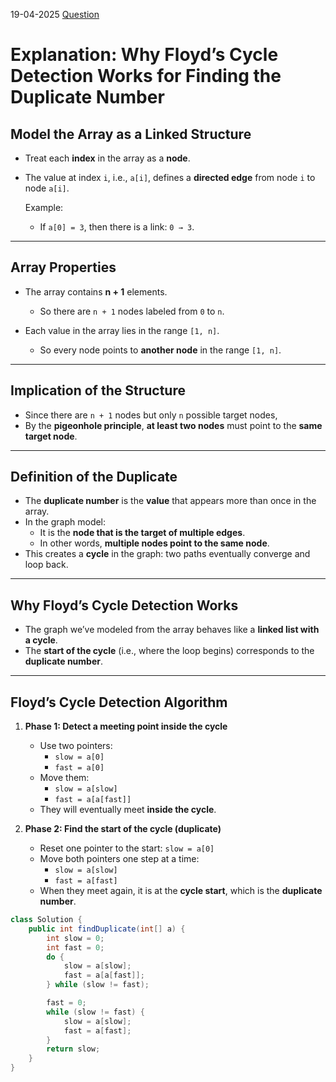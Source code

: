 19-04-2025
[Question](https://leetcode.com/problems/find-the-duplicate-number/)

# Explanation: Why Floyd’s Cycle Detection Works for Finding the Duplicate Number

## Model the Array as a Linked Structure

- Treat each **index** in the array as a **node**.
- The value at index `i`, i.e., `a[i]`, defines a **directed edge** from node `i` to node `a[i]`.

  Example:
  - If `a[0] = 3`, then there is a link: `0 → 3`.

---

## Array Properties

- The array contains **n + 1** elements.
  - So there are `n + 1` nodes labeled from `0` to `n`.

- Each value in the array lies in the range `[1, n]`.
  - So every node points to **another node** in the range `[1, n]`.

---

## Implication of the Structure

- Since there are `n + 1` nodes but only `n` possible target nodes,
- By the **pigeonhole principle**, **at least two nodes** must point to the **same target node**.

---

## Definition of the Duplicate

- The **duplicate number** is the **value** that appears more than once in the array.
- In the graph model:
  - It is the **node that is the target of multiple edges**.
  - In other words, **multiple nodes point to the same node**.
- This creates a **cycle** in the graph: two paths eventually converge and loop back.

---

## Why Floyd’s Cycle Detection Works

- The graph we’ve modeled from the array behaves like a **linked list with a cycle**.
- The **start of the cycle** (i.e., where the loop begins) corresponds to the **duplicate number**.

---

## Floyd’s Cycle Detection Algorithm

1. **Phase 1: Detect a meeting point inside the cycle**
   - Use two pointers:
     - `slow = a[0]`
     - `fast = a[0]`
   - Move them:
     - `slow = a[slow]`
     - `fast = a[a[fast]]`
   - They will eventually meet **inside the cycle**.

2. **Phase 2: Find the start of the cycle (duplicate)**
   - Reset one pointer to the start: `slow = a[0]`
   - Move both pointers one step at a time:
     - `slow = a[slow]`
     - `fast = a[fast]`
   - When they meet again, it is at the **cycle start**, which is the **duplicate number**.


  
```java
class Solution {
    public int findDuplicate(int[] a) {
        int slow = 0;
        int fast = 0;
        do {
            slow = a[slow];
            fast = a[a[fast]];
        } while (slow != fast);

        fast = 0;
        while (slow != fast) {
            slow = a[slow];
            fast = a[fast];
        }
        return slow;
    }
}
```

